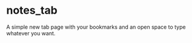 notes_tab
=========

A simple new tab page with your bookmarks and an open space to type whatever you want.

